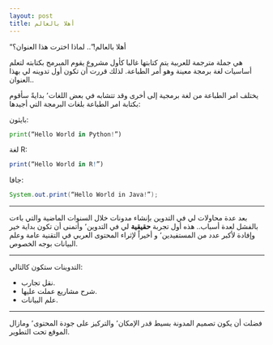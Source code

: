 ```yaml
---
layout: post
title: أهلا بالعالم
---
```


“أهلا بالعالم!”..  لماذا اخترت هذا العنوان؟

هي جملة مترجمة للعربية يتم كتابتها غالبا كأول مشروع يقوم المبرمج بكتابته لتعلم أساسيات لغة برمجة معينة وهو أمر الطباعة.
لذلك قررت أن تكون أول تدوينه لي بهذا العنوان..

يختلف امر الطباعة من لغة برمجية إلى أخرى وقد تتشابه في بعض اللغات٬ بدايةً سأقوم بكتابة امر الطباعة بلغات البرمجة التي أجيدها:

بايثون:

```python
print(“Hello World in Python!”)
```

لغة R:

```R
print(“Hello World in R!”)
```

جافا:

```Java
System.out.print(“Hello World in Java!”);
```


---
بعد عدة محاولات لي في التدوين بإنشاء مدونات خلال السنوات الماضية والتي باءت بالفشل لعدة أسباب..
هذه أول تجربة **حقيقية** لي في التدوين٬ وأتمنى أن تكون بداية خير وإفادة لأكبر عدد من المستفيدين٬ و أخيراً لإثراء المحتوى العربي في التقنية عامة وعلم البيانات بوجه الخصوص.


---
التدوينات ستكون كالتالي:

- نقل تجارب.
- شرح مشاريع عملت عليها.
- علم البيانات.


----
فضلت أن يكون تصميم المدونة بسيط قدر الإمكان٬ والتركيز على جودة المحتوى٬ ومازال الموقع تحت التطوير.
